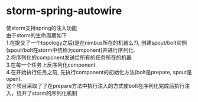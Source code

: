 # storm-spring-autowire
使storm支持spring的注入功能<br/>
由于storm的生命周期如下<br/>
1.在提交了一个topology之后(是在nimbus所在的机器么?), 创建spout/bolt实例(spout/bolt在storm中统称为component)并进行序列化.<br/>
2.将序列化的component发送给所有的任务所在的机器<br/>
3.在每一个任务上反序列化component. <br/>
4.在开始执行任务之前, 先执行component的初始化方法(bolt是prepare, spout是open). <br/>
这个项目采取了了在prepare方法中执行注入的方式使bolt在序列化完成后执行注入，绕开了storm的序列化机制<br/>
